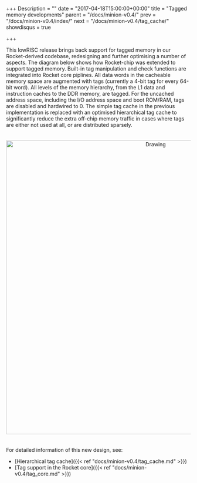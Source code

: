 +++
Description = ""
date = "2017-04-18T15:00:00+00:00"
title = "Tagged memory developments"
parent = "/docs/minion-v0.4/"
prev = "/docs/minion-v0.4/index/"
next = "/docs/minion-v0.4/tag_cache/"
showdisqus = true

+++

This lowRISC release brings back support for tagged memory in our
Rocket-derived codebase, redesigning and further optimising a number of
aspects. The diagram below shows how Rocket-chip was extended to support
tagged memory. Built-in tag manipulation and check functions are integrated
into Rocket core piplines.  All data words in the cacheable memory space are
augmented with tags (currently a 4-bit tag for every 64-bit word). All levels
of the memory hierarchy, from the L1 data and instruction caches to the DDR
memory, are tagged. For the uncached address space, including the I/O address
space and boot ROM/RAM, tags are disabled and hardwired to 0. The simple tag
cache in the previous implementation is replaced with an optimised
hierarchical tag cache to significantly reduce the extra off-chip memory
traffic in cases where tags are either not used at all, or are distributed
sparsely.

<p style="text-align:center;"><img src="../figures/lowRISC_tag.png" alt="Drawing" style="width: 800px; padding: 20px 0px;"/></p>

For detailed information of this new design, see:

* [Hierarchical tag cache]({{< ref "docs/minion-v0.4/tag_cache.md" >}})
* [Tag support in the Rocket core]({{< ref "docs/minion-v0.4/tag_core.md" >}})
